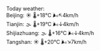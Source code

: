 Today weather:  
Beijing: ☀️   🌡️+18°C 🌬️↖4km/h  
Tianjin: 🌫  🌡️+19°C 🌬️↓4km/h  
Shijiazhuang: 🌫  🌡️+16°C 🌬️↓4km/h  
Tangshan: ☀️   🌡️+20°C 🌬️↘7km/h  
